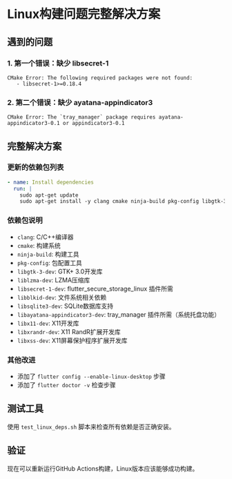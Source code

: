 # Linux构建问题完整解决方案

## 遇到的问题

### 1. 第一个错误：缺少 libsecret-1
```
CMake Error: The following required packages were not found:
   - libsecret-1>=0.18.4
```

### 2. 第二个错误：缺少 ayatana-appindicator3
```
CMake Error: The `tray_manager` package requires ayatana-appindicator3-0.1 or appindicator3-0.1
```

## 完整解决方案

### 更新的依赖包列表
```yaml
- name: Install dependencies
  run: |
    sudo apt-get update
    sudo apt-get install -y clang cmake ninja-build pkg-config libgtk-3-dev liblzma-dev libsecret-1-dev libblkid-dev liblzma-dev libsqlite3-dev libayatana-appindicator3-dev libx11-dev libxrandr-dev libxss-dev
```

### 依赖包说明
- `clang`: C/C++编译器
- `cmake`: 构建系统
- `ninja-build`: 构建工具
- `pkg-config`: 包配置工具
- `libgtk-3-dev`: GTK+ 3.0开发库
- `liblzma-dev`: LZMA压缩库
- `libsecret-1-dev`: flutter_secure_storage_linux 插件所需
- `libblkid-dev`: 文件系统相关依赖
- `libsqlite3-dev`: SQLite数据库支持
- `libayatana-appindicator3-dev`: tray_manager 插件所需（系统托盘功能）
- `libx11-dev`: X11开发库
- `libxrandr-dev`: X11 RandR扩展开发库
- `libxss-dev`: X11屏幕保护程序扩展开发库

### 其他改进
- 添加了 `flutter config --enable-linux-desktop` 步骤
- 添加了 `flutter doctor -v` 检查步骤

## 测试工具
使用 `test_linux_deps.sh` 脚本来检查所有依赖是否正确安装。

## 验证
现在可以重新运行GitHub Actions构建，Linux版本应该能够成功构建。
